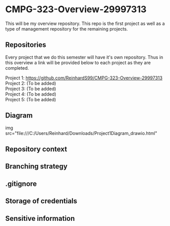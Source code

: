 # CMPG-323-Overview-29997313
This will be my overview repository. This repo is the first project as well as a type of management repository for the remaining projects.

## Repositories
Every project that we do this semester will have it's own repository. Thus in this overview a link will be provided below to each project as they are completed.

Project 1: https://github.com/ReinhardS99/CMPG-323-Overview-29997313 <br />
Project 2: (To be added) <br />
Project 3: (To be added) <br />
Project 4: (To be added) <br />
Project 5: (To be added)



## Diagram
img src="file:///C:/Users/Reinhard/Downloads/Project1Diagram_drawio.html"

## Repository context


## Branching strategy


## .gitignore


## Storage of credentials


## Sensitive information
